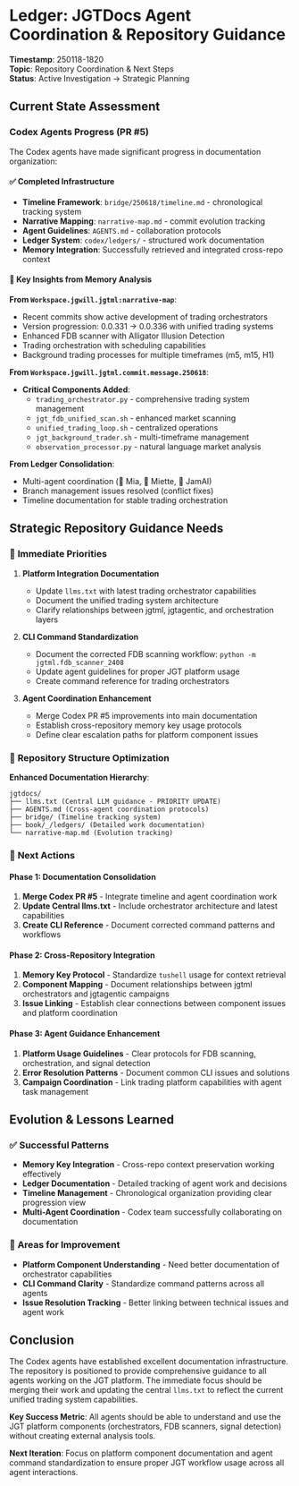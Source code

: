 # Ledger: JGTDocs Agent Coordination & Repository Guidance

**Timestamp**: 250118-1820  
**Topic**: Repository Coordination & Next Steps  
**Status**: Active Investigation → Strategic Planning

## Current State Assessment

### Codex Agents Progress (PR #5)
The Codex agents have made significant progress in documentation organization:

#### ✅ **Completed Infrastructure**
- **Timeline Framework**: `bridge/250618/timeline.md` - chronological tracking system
- **Narrative Mapping**: `narrative-map.md` - commit evolution tracking  
- **Agent Guidelines**: `AGENTS.md` - collaboration protocols
- **Ledger System**: `codex/ledgers/` - structured work documentation
- **Memory Integration**: Successfully retrieved and integrated cross-repo context

#### 🎯 **Key Insights from Memory Analysis**

**From `Workspace.jgwill.jgtml:narrative-map`**:
- Recent commits show active development of trading orchestrators
- Version progression: 0.0.331 → 0.0.336 with unified trading systems
- Enhanced FDB scanner with Alligator Illusion Detection
- Trading orchestration with scheduling capabilities
- Background trading processes for multiple timeframes (m5, m15, H1)

**From `Workspace.jgwill.jgtml.commit.message.250618`**:
- **Critical Components Added**:
  - `trading_orchestrator.py` - comprehensive trading system management
  - `jgt_fdb_unified_scan.sh` - enhanced market scanning
  - `unified_trading_loop.sh` - centralized operations
  - `jgt_background_trader.sh` - multi-timeframe management
  - `observation_processor.py` - natural language market analysis

**From Ledger Consolidation**:
- Multi-agent coordination (🧠 Mia, 🌸 Miette, 🎸 JamAI)
- Branch management issues resolved (conflict fixes)
- Timeline documentation for stable trading orchestration

## Strategic Repository Guidance Needs

### 🎯 **Immediate Priorities**

1. **Platform Integration Documentation**
   - Update `llms.txt` with latest trading orchestrator capabilities
   - Document the unified trading system architecture
   - Clarify relationships between jgtml, jgtagentic, and orchestration layers

2. **CLI Command Standardization**
   - Document the corrected FDB scanning workflow: `python -m jgtml.fdb_scanner_2408`
   - Update agent guidelines for proper JGT platform usage
   - Create command reference for trading orchestrators

3. **Agent Coordination Enhancement**
   - Merge Codex PR #5 improvements into main documentation
   - Establish cross-repository memory key usage protocols
   - Define clear escalation paths for platform component issues

### 🔧 **Repository Structure Optimization**

**Enhanced Documentation Hierarchy**:
```
jgtdocs/
├── llms.txt (Central LLM guidance - PRIORITY UPDATE)
├── AGENTS.md (Cross-agent coordination protocols)
├── bridge/ (Timeline tracking system)
├── book/_/ledgers/ (Detailed work documentation)
└── narrative-map.md (Evolution tracking)
```

### 🚀 **Next Actions**

#### Phase 1: Documentation Consolidation
1. **Merge Codex PR #5** - Integrate timeline and agent coordination work
2. **Update Central llms.txt** - Include orchestrator architecture and latest capabilities
3. **Create CLI Reference** - Document corrected command patterns and workflows

#### Phase 2: Cross-Repository Integration  
1. **Memory Key Protocol** - Standardize `tushell` usage for context retrieval
2. **Component Mapping** - Document relationships between jgtml orchestrators and jgtagentic campaigns
3. **Issue Linking** - Establish clear connections between component issues and platform coordination

#### Phase 3: Agent Guidance Enhancement
1. **Platform Usage Guidelines** - Clear protocols for FDB scanning, orchestration, and signal detection
2. **Error Resolution Patterns** - Document common CLI issues and solutions
3. **Campaign Coordination** - Link trading platform capabilities with agent task management

## Evolution & Lessons Learned

### ✅ **Successful Patterns**
- **Memory Key Integration** - Cross-repo context preservation working effectively
- **Ledger Documentation** - Detailed tracking of agent work and decisions
- **Timeline Management** - Chronological organization providing clear progression view
- **Multi-Agent Coordination** - Codex team successfully collaborating on documentation

### 🔄 **Areas for Improvement**
- **Platform Component Understanding** - Need better documentation of orchestrator capabilities
- **CLI Command Clarity** - Standardize command patterns across all agents
- **Issue Resolution Tracking** - Better linking between technical issues and agent work

## Conclusion

The Codex agents have established excellent documentation infrastructure. The repository is positioned to provide comprehensive guidance to all agents working on the JGT platform. The immediate focus should be merging their work and updating the central `llms.txt` to reflect the current unified trading system capabilities.

**Key Success Metric**: All agents should be able to understand and use the JGT platform components (orchestrators, FDB scanners, signal detection) without creating external analysis tools.

**Next Iteration**: Focus on platform component documentation and agent command standardization to ensure proper JGT workflow usage across all agent interactions. 